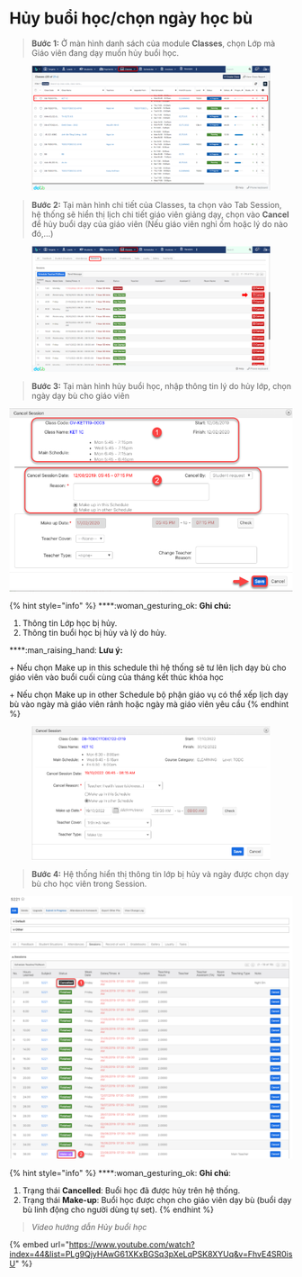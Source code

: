 # Hủy buổi học/chọn ngày học bù

> **Bước 1:** Ở màn hình danh sách của module **Classes**, chọn Lớp mà Giáo viên đang dạy muốn hủy buổi học.

<figure><img src="../../.gitbook/assets/image (23) (1).png" alt=""><figcaption></figcaption></figure>

> **Bước 2:**&#x20;
> Tại màn hình chi tiết của Classes, ta chọn vào Tab Session, hệ thống sẽ hiển thị lịch chi tiết giáo viên giảng dạy, chọn vào **Cancel** để hủy buổi dạy của giáo viên (Nếu giáo viên nghỉ ốm hoặc lý do nào đó,…)

<figure><img src="../../.gitbook/assets/image (19) (4).png" alt=""><figcaption></figcaption></figure>

> **Bước 3:** Tại màn hình hủy buổi học, nhập thông tin lý do hủy lớp, chọn ngày dạy bù cho giáo viên

![](../../.gitbook/assets/hocbu3.png)

{% hint style="info" %}
****:woman\_gesturing\_ok: **Ghi chú:**

1. Thông tin Lớp học bị hủy.
2. Thông tin buổi học bị hủy và lý do hủy.

****:man\_raising\_hand: **Lưu ý:**

\+ Nếu chọn Make up in this schedule thì hệ thống sẽ tư lên lịch dạy bù cho giáo viên vào buổi cuối cùng của tháng kết thúc khóa học

\+ Nếu chọn Make up in other Schedule bộ phận giáo vụ có thể xếp lịch dạy bù vào ngày mà giáo viên rảnh hoặc ngày mà giáo viên yêu cầu
{% endhint %}

<figure><img src="../../.gitbook/assets/image (4) (2) (3).png" alt=""><figcaption></figcaption></figure>

> **Bước 4:** Hệ thống hiển thị thông tin lớp bị hủy và ngày được chọn dạy bù cho học viên trong Session.

![](../../.gitbook/assets/hocbu5.png)

{% hint style="info" %}
****:woman\_gesturing\_ok: **Ghi chú**:

1. Trạng thái **Cancelled**: Buổi học đã được hủy trên hệ thống.
2. Trạng thái **Make-up**: Buổi học được chọn cho giáo viên dạy bù (buổi dạy bù linh động cho người dùng tự set).
{% endhint %}

> _Video hướng dẫn Hủy buổi học_

{% embed url="https://www.youtube.com/watch?index=44&list=PLg9QjyHAwG61XKxBGSq3pXeLqPSK8XYUq&v=FhvE4SR0isU" %}
